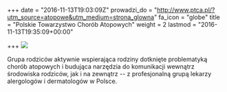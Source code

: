 +++
date = "2016-11-13T19:03:09Z"
prowadzi_do = "http://www.ptca.pl/?utm_source=atopowe&utm_medium=strona_glowna"
fa_icon = "globe"
title = "Polskie Towarzystwo Chorób Atopowych"
weight = 2
lastmod = "2016-11-13T19:35:09+00:00"

+++
![](/images/ptca_logo.png)

Grupa rodziców aktywnie wspierająca rodziny dotknięte problematyką chorób
atopowych i budująca narzędzia do komunikacji wewnątrz środowiska rodziców, jak
i na zewnątrz -- z profesjonalną grupą lekarzy alergologów i dermatologów w Polsce.
